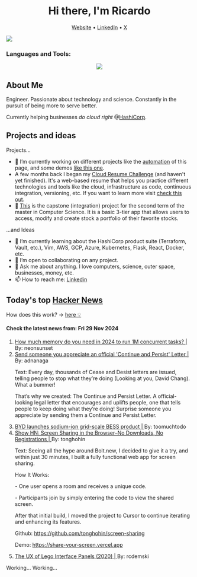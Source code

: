 
<!-- This is an HTML comment in your markdown file -->

<h1 align="center">Hi there, I'm Ricardo</h1>
<p align="center">
  <a href="ricardorompar.com">Website</a> •
  <a href="https://www.linkedin.com/in/ricardo-romero-paredes/">LinkedIn</a> •
  <a href="https://twitter.com/ricardorompar">X</a>
</p>
<img src="https://badges.pufler.dev/visits/{ricardorompar}/{ricardorompar}"/>

<h3 align="left">Languages and Tools:</h3>
<p align="center">
  <a href="https://skillicons.dev">
    <img src="https://skillicons.dev/icons?i=terraform,aws,gcp,azure,git,python,kubernetes,react,js,docker,ubuntu" />
  </a>
</p>

<h2>About Me</h2>
Engineer. Passionate about technology and science. Constantly in the pursuit of being more to serve better.

Currently helping businesses <i>do cloud right</i> @<a href="https://github.com/hashicorp">HashiCorp</a>.

<h2>Projects and ideas</h2>
Projects...
<ul>
  <li>🔭 I’m currently working on different projects like the <a href="https://github.com/ricardorompar/ricardorompar/blob/main/automate.py">automation</a> of this page, and some demos <a href="https://github.com/ricardorompar/boundary-ansible-demo">like this one</a>.
  </li>

  <li >A few months back I began my <a href="https://github.com/ricardorompar/cloudResumeChallenge">Cloud Resume Challenge</a> (and haven't yet finished). It's a web-based resume that helps you practice different technologies and tools like the cloud, infrastructure as code, continuous integration, versioning, etc. If you want to learn more visit <a href="https://cloudresumechallenge.dev/docs/the-challenge/aws/">check this out</a>.
  </li>

  <li>🔭 <a href="https://github.com/ricardorompar/capstoneT2">This</a> is the capstone (integration) project for the second term of the master in Computer Science. It is a basic 3-tier app that allows users to access, modify and create stock a portfolio of their favorite stocks.
  </li>
</ul>
...and Ideas
<ul>
  <li>🌱 I’m currently learning about the HashiCorp product suite (Terraform, Vault, etc.), Vim, AWS, GCP, Azure, Kubernetes, Flask, React, Docker, etc.
  </li>
  <li>👯 I’m open to collaborating on any project.</li>
  <li>💬 Ask me about anything. I love computers, science, outer space, businesses, money, etc.</li>
  <li>📫 How to reach me: <a href="https://www.linkedin.com/in/ricardo-romero-paredes/">Linkedin</a></li>
</ul>

<h2>Today's top <a href='https://news.ycombinator.com/'>Hacker News</a></h2>
How does this work? -> <a href='./AUTOMATIC.md'>here 💡</a>

<h4>Check the latest news from: Fri 29 Nov 2024</h4>
<ol>
<li>
    <a href=https://hez2010.github.io/async-runtimes-benchmarks-2024/>
        How much memory do you need in 2024 to run 1M concurrent tasks? |
    </a>
    By: neonsunset
</li>

<li>
    <a href=https://ContinueAndPersist.org>
        Send someone you appreciate an official 'Continue and Persist' Letter |
    </a>
    By: adnanaga
</li>

<p>
Text: Every day, thousands of Cease and Desist letters are issued, telling people to stop what they’re doing (Looking at you, David Chang). What a bummer!<p>That’s why we created: The Continue and Persist Letter. A official-looking legal letter that encourages and uplifts people, one that tells people to keep doing what they’re doing! Surprise someone you appreciate by sending them a Continue and Persist Letter. </br>
</p>

<li>
    <a href=https://www.energy-storage.news/byd-launches-sodium-ion-grid-scale-bess-product/>
        BYD launches sodium-ion grid-scale BESS product |
    </a>
    By: toomuchtodo
</li>

<li>
    <a href=https://github.com/tonghohin/screen-sharing>
        Show HN: Screen Sharing in the Browser–No Downloads, No Registrations |
    </a>
    By: tonghohin
</li>

<p>
Text: Seeing all the hype around Bolt.new, I decided to give it a try, and within just 30 minutes, I built a fully functional web app for screen sharing.<p>How It Works:<p>- One user opens a room and receives a unique code.<p>- Participants join by simply entering the code to view the shared screen.<p>After that initial build, I moved the project to Cursor to continue iterating and enhancing its features.<p>Github: <a href="https:&#x2F;&#x2F;github.com&#x2F;tonghohin&#x2F;screen-sharing">https:&#x2F;&#x2F;github.com&#x2F;tonghohin&#x2F;screen-sharing</a><p>Demo: <a href="https:&#x2F;&#x2F;share-your-screen.vercel.app" rel="nofollow">https:&#x2F;&#x2F;share-your-screen.vercel.app</a> </br>
</p>

<li>
    <a href=https://interactionmagic.com/UX-LEGO-Interfaces/>
        The UX of Lego Interface Panels (2020) |
    </a>
    By: rcdemski
</li>
</ol>Working...
Working...
